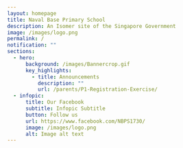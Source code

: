 ```yaml
---
layout: homepage
title: Naval Base Primary School
description: An Isomer site of the Singapore Government
image: /images/logo.png
permalink: /
notification: ""
sections:
  - hero:
      background: /images/Bannercrop.gif
      key_highlights:
        - title: Announcements
          description: ""
          url: /parents/P1-Registration-Exercise/
  - infopic:
      title: Our Facebook
      subtitle: Infopic Subtitle
      button: Follow us
      url: https://www.facebook.com/NBPS1730/
      image: /images/logo.png
      alt: Image alt text
---
```


